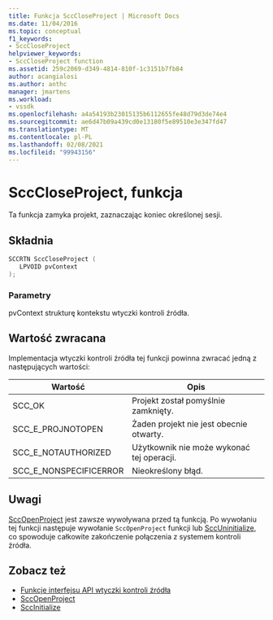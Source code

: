 ```yaml
---
title: Funkcja SccCloseProject | Microsoft Docs
ms.date: 11/04/2016
ms.topic: conceptual
f1_keywords:
- SccCloseProject
helpviewer_keywords:
- SccCloseProject function
ms.assetid: 259c2069-d349-4814-810f-1c3151b7fb84
author: acangialosi
ms.author: anthc
manager: jmartens
ms.workload:
- vssdk
ms.openlocfilehash: a4a54193b23015135b6112655fe48d79d3de74e4
ms.sourcegitcommit: ae6d47b09a439cd0e13180f5e89510e3e347fd47
ms.translationtype: MT
ms.contentlocale: pl-PL
ms.lasthandoff: 02/08/2021
ms.locfileid: "99943156"
---
```

# <a name="scccloseproject-function"></a>SccCloseProject, funkcja
Ta funkcja zamyka projekt, zaznaczając koniec określonej sesji.

## <a name="syntax"></a>Składnia

```cpp
SCCRTN SccCloseProject (
   LPVOID pvContext
);
```

### <a name="parameters"></a>Parametry
 pvContext strukturę kontekstu wtyczki kontroli źródła.

## <a name="return-value"></a>Wartość zwracana
 Implementacja wtyczki kontroli źródła tej funkcji powinna zwracać jedną z następujących wartości:

|Wartość|Opis|
|-----------|-----------------|
|SCC_OK|Projekt został pomyślnie zamknięty.|
|SCC_E_PROJNOTOPEN|Żaden projekt nie jest obecnie otwarty.|
|SCC_E_NOTAUTHORIZED|Użytkownik nie może wykonać tej operacji.|
|SCC_E_NONSPECIFICERROR|Nieokreślony błąd.|

## <a name="remarks"></a>Uwagi
 [SccOpenProject](../extensibility/sccopenproject-function.md) jest zawsze wywoływana przed tą funkcją. Po wywołaniu tej funkcji następuje wywołanie `SccOpenProject` funkcji lub [SccUninitialize](../extensibility/sccuninitialize-function.md), co spowoduje całkowite zakończenie połączenia z systemem kontroli źródła.

## <a name="see-also"></a>Zobacz też
- [Funkcje interfejsu API wtyczki kontroli źródła](../extensibility/source-control-plug-in-api-functions.md)
- [SccOpenProject](../extensibility/sccopenproject-function.md)
- [SccInitialize](../extensibility/sccinitialize-function.md)

